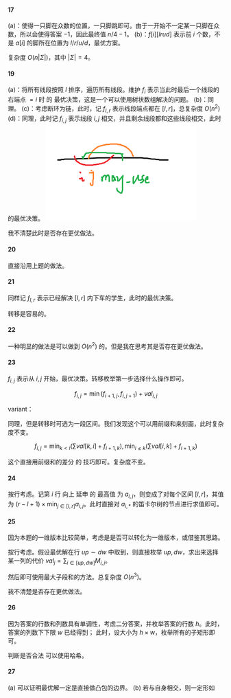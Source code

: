 #### 17

(a)：使得一只脚在众数的位置，一只脚跳即可。由于一开始不一定某一只脚在众数，所以会使得答案 $-1$，因此最终值 $n/4-1$。
(b)：$f[i][lrud]$ 表示前 $i$ 个数，不是 $a[i]$ 的脚所在位置为 $l/r/u/d$，最优方案。

复杂度 $O(n|\Sigma|)$，其中 $|\Sigma|=4$。

#### 19

(a)：将所有线段按照 $l$ 排序，遍历所有线段。维护 $f_i$ 表示当此时最后一个线段的右端点 $=i$ 时 的 最优决策，这是一个可以使用树状数组解决的问题。
(b)：同理。
(c\)：考虑断环为链，此时，记 $f_{l,r}$ 表示线段端点都在 $[l,r]$，总复杂度 $O(n^2)$
(d)：同理，此时记 $f_{i,j}$ 表示线段 $i,j$ 相交，并且剩余线段都和这些线段相交，此时的最优决策。
![输入图片说明](/imgs/2024-07-31/Nz5C7ePQCHITL9Q4.png)

我不清楚此时是否存在更优做法。

#### 20

直接沿用上题的做法。

#### 21

同样记 $f_{l,r}$ 表示已经解决 $[l,r]$ 内下车的学生，此时的最优决策。

转移是容易的。

#### 22

一种明显的做法是可以做到 $O(n^2)$ 的。但是我在思考其是否存在更优做法。

#### 23

$f_{i,j}$ 表示从 $i,j$ 开始，最优决策。转移枚举第一步选择什么操作即可。

$$
f_{i,j}=\min(f_{i+1,j},f_{i,j+1})+val_{i,j}
$$

variant：

同理，但是转移时可选为一段区间。我们发现这个可以用前缀和来刻画，此时复杂度不变。

$$
f_{i,j}=\min_{k<i}(\sum val[k,i] + f_{i+1,k}),\min_{i\le k}(\sum val[i,k] + f_{i+1,k})
$$

这个直接用前缀和的差分 的 技巧即可。复杂度不变。

#### 24

按行考虑。记第 $i$ 行 向上 延申 的 最高值 为 $a_{i,j}$，则变成了对每个区间 $[l,r]$，其值为 $(r-l+1)\times \min_{j\in[l,r]} a_{i,j}$。此时直接对 $a_{i,*}$ 的笛卡尔树的节点进行求值即可。

#### 25

因为本题的一维版本比较简单，考虑是是否可以转化为一维版本，或借鉴其思路。

按行考虑。假设最优解在行 $up\sim dw$ 中取到，则直接枚举 $up,dw$，求出来选择某一列的代价 $val_j=\sum_{i\in[up,dw]} M_{i,j}$。

然后即可使用最大子段和的方法。总复杂度 $O(n^3)$。

我不清楚是否存在更优做法。

#### 26

因为答案的行数和列数具有单调性，考虑二分答案，并枚举答案的行数 $h$。此时，答案的列数下下限 $w$ 已经得到；
此时，设大小为 $h\times w$，枚举所有的子矩形即可。

判断是否合法 可以使用哈希。

#### 27

(a) 可以证明最优解一定是直接做凸包的边界。
(b) 若与自身相交，则一定形如
<!--stackedit_data:
eyJoaXN0b3J5IjpbNzgwNDQ5MjE3LC0xMzE0ODAzNTEsMTg2Nj
Y1NjMxNSwtMTEyMDU2MjI1OCwtNzQyMDk2Mjc2LDE5NTg0NDAy
MSw1MzQxMTgxOTAsNjUyMDMwOTM1XX0=
-->
